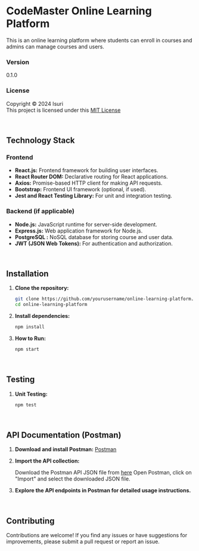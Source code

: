 # CodeMaster Online Learning Platform 

This is an online learning platform where students can enroll in courses and admins can manage courses and users.


### Version
0.1.0

### License
Copyright &copy; 2024 Isuri <br>
This project is licensed under this [MIT License](License.txt)

<br>



## Technology Stack

### Frontend

- **React.js:** Frontend framework for building user interfaces.
- **React Router DOM:** Declarative routing for React applications.
- **Axios:** Promise-based HTTP client for making API requests.
- **Bootstrap:** Frontend UI framework (optional, if used).
- **Jest and React Testing Library:** For unit and integration testing.

### Backend (if applicable)

- **Node.js:** JavaScript runtime for server-side development.
- **Express.js:** Web application framework for Node.js.
- **PostgreSQL :** NoSQL database for storing course and user data.
- **JWT (JSON Web Tokens):** For authentication and authorization.

<br>

## Installation

1. **Clone the repository:**

   ```bash
   git clone https://github.com/yourusername/online-learning-platform.git
   cd online-learning-platform

2. **Install dependencies:**


    ```bash
    npm install

3. **How to Run:**

     ```bash
     npm start

<br>

## Testing

1. **Unit Testing:**

     ```bash
    npm test 

<br>

## API Documentation (Postman)

1. **Download and install Postman:** [Postman](https://www.postman.com/downloads/)

2. **Import the API collection:**

    Download the Postman API JSON file from [here](/backend/postman/Online%20Platform%20API.postman_collection.json)
    Open Postman, click on "Import" and select the downloaded JSON file.

3. **Explore the API endpoints in Postman for detailed usage instructions.**

<br>

## Contributing

Contributions are welcome! If you find any issues or have suggestions for improvements, please submit a pull request or report an issue.


